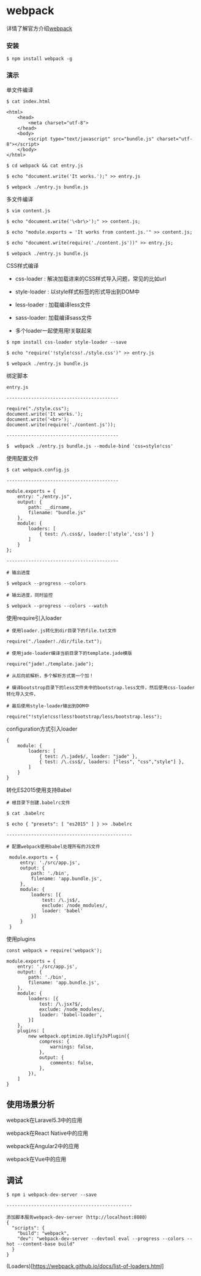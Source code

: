 # webpack

详情了解官方介绍[webpack](https://webpack.github.io/)

### 安装

```
$ npm install webpack -g
```

### 演示

单文件编译

```
$ cat index.html
```

```
<html>
    <head>
        <meta charset="utf-8">
    </head>
    <body>
        <script type="text/javascript" src="bundle.js" charset="utf-8"></script>
    </body>
</html>
```

```
$ cd webpack && cat entry.js

$ echo "document.write('It works.');" >> entry.js 

$ webpack ./entry.js bundle.js
```

多文件编译

```
$ vim content.js

$ echo "document.write('\<br\>');" >> content.js;

$ echo "module.exports = 'It works from content.js.'" >> content.js;

$ echo "document.write(require('./content.js'))" >> entry.js;

$ webpack ./entry.js bundle.js
```


CSS样式编译

* css-loader : 解决加载进来的CSS样式导入问题，常见的比如url

* style-loader : 以style样式标签的形式导出到DOM中

* less-loader : 加载编译less文件

* sass-loader: 加载编译sass文件

* 多个loader一起使用用!关联起来

```
$ npm install css-loader style-loader --save

$ echo "require('!style!css!./style.css')" >> entry.js

$ webpack ./entry.js bundle.js
```


绑定脚本


```
entry.js

-----------------------------------------

require("./style.css");
document.write('It works.');
document.write('<br>');
document.write(require('./content.js'));

-----------------------------------------
```

```
$  webpack ./entry.js bundle.js --module-bind 'css=style!css'
```

使用配置文件

```
$ cat webpack.config.js

-----------------------------------------

module.exports = {
    entry: "./entry.js",
    output: {
        path: __dirname,
        filename: "bundle.js"
    },
    module: {
        loaders: [
            { test: /\.css$/, loader:['style','css'] }
        ]
    }
};

-----------------------------------------

# 输出进度

$ webpack --progress --colors

# 输出进度，同时监控

$ webpack --progress --colors --watch
```


使用require引入loader

```
# 使用loader.js转化到dir目录下的file.txt文件

require("./loader!./dir/file.txt");

# 使用jade-loader编译当前目录下的template.jade模版

require("jade!./template.jade");

# 从后向前解析，多个解析方式第一个加！

# 编译bootstrop目录下的less文件夹中的bootstrap.less文件，然后使用css-loader转化导入文件，

# 最后使用style-loader输出到DOM中

require("!style!css!less!bootstrap/less/bootstrap.less");
```

configuration方式引入loader

```
{
    module: {
        loaders: [
            { test: /\.jade$/, loader: "jade" },
            { test: /\.css$/, loaders: ["less", "css","style"] },
        ]
    }
}

```

转化ES2015使用支持Babel

```
# 根目录下创建.babelrc文件

$ cat .babelrc

$ echo { "presets": [ "es2015" ] } >> .babelrc

----------------------------------------------

# 配置webpack使用babel处理所有的JS文件

 module.exports = {
     entry: './src/app.js',
     output: {
         path: './bin',
         filename: 'app.bundle.js',
     },
     module: {
         loaders: [{
             test: /\.js$/,
             exclude: /node_modules/,
             loader: 'babel'
         }]
     }
 }
```

使用plugins

```
const webpack = require('webpack');

module.exports = {
    entry: './src/app.js',
    output: {
        path: './bin',
        filename: 'app.bundle.js',
    },
    module: {
        loaders: [{
            test: /\.jsx?$/,
            exclude: /node_modules/,
            loader: 'babel-loader',
        }]
    },
    plugins: [
        new webpack.optimize.UglifyJsPlugin({
            compress: {
                warnings: false,
            },
            output: {
                comments: false,
            },
        }),
    ]
}
```

## 使用场景分析

webpack在Laravel5.3中的应用

webpack在React Native中的应用

webpack在Angular2中的应用

webpack在Vue中的应用

## 调试

```
$ npm i webpack-dev-server --save

----------------------------------------------

添加脚本服务webpack-dev-server（http://localhost:8080）
{
  "scripts": {
    "build": "webpack",
    "dev": "webpack-dev-server --devtool eval --progress --colors --hot --content-base build"
  }
}
```

(Loaders)[https://webpack.github.io/docs/list-of-loaders.html]